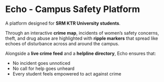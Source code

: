 # Echo - Campus Safety Platform

A platform designed for **SRM KTR University students**.  

Through an interactive **crime map**, incidents of women’s safety concerns, theft, and drug abuse are highlighted with **ripple markers** that spread like echoes of disturbance across and around the campus.  

Alongside a **live crime feed** and a **helpline directory**, Echo ensures that:  
- No incident goes unnoticed  
- No call for help goes unheard  
- Every student feels empowered to act against crime


